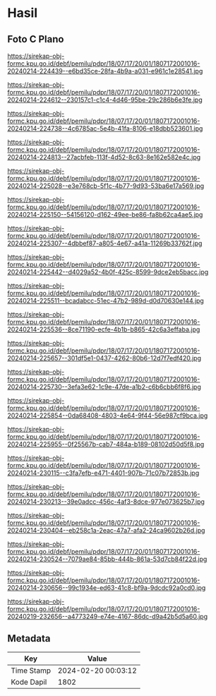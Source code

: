 # Hasil

## Foto C Plano

https://sirekap-obj-formc.kpu.go.id/debf/pemilu/pdpr/18/07/17/20/01/1807172001016-20240214-224439--e6bd35ce-28fa-4b9a-a031-e961c1e28541.jpg

https://sirekap-obj-formc.kpu.go.id/debf/pemilu/pdpr/18/07/17/20/01/1807172001016-20240214-224612--230157c1-c1c4-4d46-95be-29c286b6e3fe.jpg

https://sirekap-obj-formc.kpu.go.id/debf/pemilu/pdpr/18/07/17/20/01/1807172001016-20240214-224738--4c6785ac-5e4b-41fa-8106-e18dbb523601.jpg

https://sirekap-obj-formc.kpu.go.id/debf/pemilu/pdpr/18/07/17/20/01/1807172001016-20240214-224813--27acbfeb-113f-4d52-8c63-8e162e582e4c.jpg

https://sirekap-obj-formc.kpu.go.id/debf/pemilu/pdpr/18/07/17/20/01/1807172001016-20240214-225028--e3e768cb-5f1c-4b77-9d93-53ba6e17a569.jpg

https://sirekap-obj-formc.kpu.go.id/debf/pemilu/pdpr/18/07/17/20/01/1807172001016-20240214-225150--54156120-d162-49ee-be86-fa8b62ca4ae5.jpg

https://sirekap-obj-formc.kpu.go.id/debf/pemilu/pdpr/18/07/17/20/01/1807172001016-20240214-225307--4dbbef87-a805-4e67-a41a-11269b33762f.jpg

https://sirekap-obj-formc.kpu.go.id/debf/pemilu/pdpr/18/07/17/20/01/1807172001016-20240214-225442--d4029a52-4b0f-425c-8599-9dce2eb5bacc.jpg

https://sirekap-obj-formc.kpu.go.id/debf/pemilu/pdpr/18/07/17/20/01/1807172001016-20240214-225511--bcadabcc-51ec-47b2-989d-d0d70630e144.jpg

https://sirekap-obj-formc.kpu.go.id/debf/pemilu/pdpr/18/07/17/20/01/1807172001016-20240214-225536--8ce71190-ecfe-4b1b-b865-42c6a3effaba.jpg

https://sirekap-obj-formc.kpu.go.id/debf/pemilu/pdpr/18/07/17/20/01/1807172001016-20240214-225657--301df5e1-0437-4262-80b6-12d7f7edf420.jpg

https://sirekap-obj-formc.kpu.go.id/debf/pemilu/pdpr/18/07/17/20/01/1807172001016-20240214-225730--3efa3e62-1c9e-47de-a1b2-c6b6cbb6f8f6.jpg

https://sirekap-obj-formc.kpu.go.id/debf/pemilu/pdpr/18/07/17/20/01/1807172001016-20240214-225854--0da68408-4803-4e64-9f44-56e987cf9bca.jpg

https://sirekap-obj-formc.kpu.go.id/debf/pemilu/pdpr/18/07/17/20/01/1807172001016-20240214-225955--0f25567b-cab7-484a-b189-08102d50d5f8.jpg

https://sirekap-obj-formc.kpu.go.id/debf/pemilu/pdpr/18/07/17/20/01/1807172001016-20240214-230115--c3fa7efb-e471-4401-907b-71c07b72853b.jpg

https://sirekap-obj-formc.kpu.go.id/debf/pemilu/pdpr/18/07/17/20/01/1807172001016-20240214-230213--39e0adcc-456c-4af3-8dce-977e073625b7.jpg

https://sirekap-obj-formc.kpu.go.id/debf/pemilu/pdpr/18/07/17/20/01/1807172001016-20240214-230404--eb258c1a-2eac-47a7-afa2-24ca9602b26d.jpg

https://sirekap-obj-formc.kpu.go.id/debf/pemilu/pdpr/18/07/17/20/01/1807172001016-20240214-230524--7079ae84-85bb-444b-861a-53d7cb84f22d.jpg

https://sirekap-obj-formc.kpu.go.id/debf/pemilu/pdpr/18/07/17/20/01/1807172001016-20240214-230656--99c1934e-ed63-41c8-bf9a-9dcdc92a0cd0.jpg

https://sirekap-obj-formc.kpu.go.id/debf/pemilu/pdpr/18/07/17/20/01/1807172001016-20240219-232656--a4773249-e74e-4167-86dc-d9a42b5d5a60.jpg


## Metadata

| Key        | Value               |
| ---------- | ------------------- |
| Time Stamp | 2024-02-20 00:03:12 |
| Kode Dapil | 1802                |



